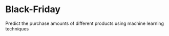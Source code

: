 # Black-Friday
Predict the purchase amounts of different products using machine learning techniques
